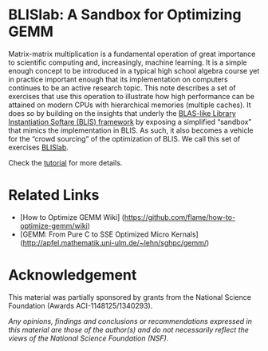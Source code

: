 # BLISlab: A Sandbox for Optimizing GEMM

Matrix-matrix multiplication is a fundamental operation of great
importance to scientific computing and, increasingly, machine learning.
It is a simple enough concept to be introduced in a typical high school
algebra course yet in practice important enough that its implementation
on computers continues to be an active research topic. This note
describes a set of exercises that use this operation to illustrate how
high performance can be attained on modern CPUs with hierarchical
memories (multiple caches). It does so by building on the insights that
underly the [BLAS-like Library Instantiation Softare (BLIS) framework](https://github.com/flame/blis) by
exposing a simplified “sandbox” that mimics the implementation in BLIS.
As such, it also becomes a vehicle for the “crowd sourcing” of the
optimization of BLIS. We call this set of exercises [BLISlab](https://github.com/flame/blislab).

Check the [tutorial](https://github.com/flame/blislab/blob/master/tutorial.pdf) for more details.

# Related Links
* [How to Optimize GEMM Wiki] (https://github.com/flame/how-to-optimize-gemm/wiki)
* [GEMM: From Pure C to SSE Optimized Micro Kernals] (http://apfel.mathematik.uni-ulm.de/~lehn/sghpc/gemm/)

# Acknowledgement
This material was partially sponsored by grants from the National Science Foundation (Awards ACI-1148125/1340293).

_Any opinions, findings and conclusions or recommendations expressed in this material are those of the author(s) and do not necessarily reflect the views of the National Science Foundation (NSF)._
